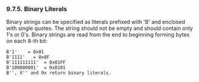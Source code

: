 <div>

<div>

<div>

<div>

### 9.7.5. Binary Literals

</div>

</div>

</div>

Binary strings can be specified as literals prefixed with 'B' and
enclosed with single quotes. The string should not be empty and should
contain only 1's or 0's. Binary strings are read from the end to
beginning forming bytes on each 8-th bit:

``` programlisting
B'1'    = 0x01
B'1111'   = 0x0F
B'111111111'  = 0x01FF
B'100000001'  = 0x0101
B'', X'' and 0x return binary literals.
```

</div>
